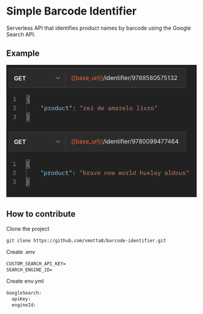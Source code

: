 # Simple Barcode Identifier

Serverless API that identifies product names by barcode using the Google Search API.

## Example
<img src="public/example.png">

## How to contribute
Clone the project
```
git clone https://github.com/vmotta8/barcode-identifier.git
```

Create .env
```
CUSTOM_SEARCH_API_KEY=
SEARCH_ENGINE_ID=
```

Create env.yml
```
GoogleSearch:
  apiKey: 
  engineId: 
```

